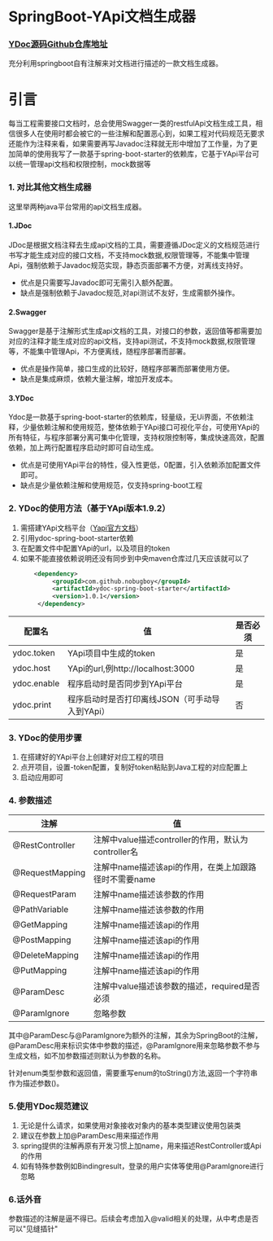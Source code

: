 # SpringBoot-YApi文档生成器
### [YDoc源码Github仓库地址](https://github.com/NoBugBoy/YDoc)
充分利用springboot自有注解来对文档进行描述的一款文档生成器。
# 引言
每当工程需要接口文档时，总会使用Swagger一类的restfulApi文档生成工具，相信很多人在使用时都会被它的一些注解和配置恶心到，如果工程对代码规范无要求还能作为注释来看，如果需要再写Javadoc注释就无形中增加了工作量，为了更加简单的使用我写了一款基于spring-boot-starter的依赖库，它基于YApi平台可以统一管理api文档和权限控制，mock数据等

### 1. 对比其他文档生成器
这里举两种java平台常用的api文档生成器。
#### 1.JDoc
JDoc是根据文档注释去生成api文档的工具，需要遵循JDoc定义的文档规范进行书写才能生成对应的接口文档，不支持mock数据,权限管理等，不能集中管理Api，强制依赖于Javadoc规范实现，静态页面部署不方便，对离线支持好。

- 优点是只需要写Javadoc即可无需引入额外配置。
- 缺点是强制依赖于Javadoc规范,对api测试不友好，生成需额外操作。

#### 2.Swagger
Swagger是基于注解形式生成api文档的工具，对接口的参数，返回值等都需要加对应的注释才能生成对应的api文档，支持api测试，不支持mock数据,权限管理等，不能集中管理Api，不方便离线，随程序部署而部署。

- 优点是操作简单，接口生成的比较好，随程序部署而部署使用方便。
- 缺点是集成麻烦，依赖大量注解，增加开发成本。

#### 3.YDoc
Ydoc是一款基于spring-boot-starter的依赖库，轻量级，无Ui界面，不依赖注释，少量依赖注解和使用规范，整体依赖于YApi接口可视化平台，可使用YApi的所有特征，与程序部署分离可集中化管理，支持权限控制等，集成快速高效，配置依赖，加上两行配置程序启动时即可自动生成。

- 优点是可使用YApi平台的特性，侵入性更低，0配置，引入依赖添加配置文件即可。
- 缺点是少量依赖注解和使用规范，仅支持spring-boot工程

### 2. YDoc的使用方法（基于YApi版本1.9.2）

1. 需搭建YApi文档平台（[Yapi官方文档](https://hellosean1025.github.io/yapi/devops/index.html)）
2. 引用ydoc-spring-boot-starter依赖
3. 在配置文件中配置YApi的url，以及项目的token
4. 如果不能直接依赖说明还没有同步到中央maven仓库过几天应该就可以了



```xml
       <dependency>
            <groupId>com.github.nobugboy</groupId>
            <artifactId>ydoc-spring-boot-starter</artifactId>
            <version>1.0.1</version>
        </dependency>
```

| 配置名 | 值 | 是否必须|
|--|--| -- |
| ydoc.token | YApi项目中生成的token |是|
| ydoc.host | YApi的url,例http://localhost:3000 |是|
| ydoc.enable | 程序启动时是否同步到YApi平台 |是|
| ydoc.print | 程序启动时是否打印离线JSON（可手动导入到YApi） |否|

### 3. YDoc的使用步骤
1. 在搭建好的YApi平台上创建好对应工程的项目
2. 点开项目，设置-token配置，复制好token粘贴到Java工程的对应配置上
3. 启动应用即可


### 4. 参数描述



| 注解 | 值 |
|--|--|
| @RestController | 注解中value描述controller的作用，默认为controller名 |
| @RequestMapping |注解中name描述该api的作用，在类上加跟路径时不需要name |
| @RequestParam |注解中name描述该参数的作用 |
|@PathVariable|注解中name描述该参数的作用 |
| @GetMapping | 注解中name描述该api的作用 |
| @PostMapping | 注解中name描述该api的作用 |
| @DeleteMapping | 注解中name描述该api的作用 |
| @PutMapping | 注解中name描述该api的作用 |
| @ParamDesc| 注解中value描述该参数的描述，required是否必须 |
| @ParamIgnore| 忽略参数 |


其中@ParamDesc与@ParamIgnore为额外的注解，其余为SpringBoot的注解，@ParamDesc用来标识实体中参数的描述，@ParamIgnore用来忽略参数不参与生成文档，如不加参数描述则默认为参数的名称。

针对enum类型参数和返回值，需要重写enum的toString()方法,返回一个字符串作为描述参数()。

### 5.使用YDoc规范建议
1. 无论是什么请求，如果使用对象接收对象内的基本类型建议使用包装类
2. 建议在参数上加@ParamDesc用来描述作用
3. spring提供的注解再原有开发习惯上加name，用来描述RestController或Api的作用
4. 如有特殊参数例如Bindingresult，登录的用户实体等使用@ParamIgnore进行忽略


### 6.话外音
参数描述的注解是逼不得已。后续会考虑加入@valid相关的处理，从中考虑是否可以"见缝插针"



